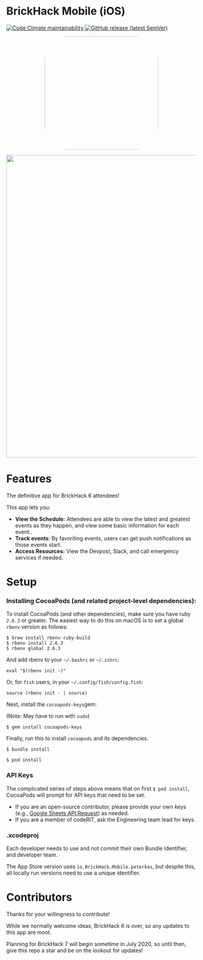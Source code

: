 # BrickHack Mobile (iOS)


<div style="display: inline">

<a href="https://codeclimate.com/github/codeRIT/brickhack-mobile-ios">
	<img alt="Code Climate maintainability" src="https://img.shields.io/codeclimate/maintainability/codeRIT/brickhack-mobile-ios" />
</a>

<a href="https://apps.apple.com/us/app/brickhack-6/id1497794078?mt=8">
	<img alt="GitHub release (latest SemVer)" src="https://img.shields.io/github/v/release/codeRIT/brickhack-mobile-ios" />
</a>
</div>

<p align="center">
	<img src=".github/appicon.jpg" width="300px" style="border-radius: 20%"/>
</p>

<p align="center">
	<img src=".github/screenshots.jpg" width="800px" />
</p>

# Features 

The definitive app for BrickHack 6 attendees!

This app lets you:

* **View the Schedule:** Attendees are able to view the latest and greatest events as they happen, and view some basic information for each event..
* **Track events**: By favoriting events, users can get push notifications as those events start.
* **Access Resources:** View the Devpost, Slack, and call emergency services if needed.


# Setup

### Installing CocoaPods (and related project-level dependencies):

To install CocoaPods (and other dependencies), make sure you have ruby `2.6.3` or greater. The easiest way to do this on macOS is to set a global `rbenv` version as follows:
```
$ brew install rbenv ruby-build
$ rbenv install 2.6.3
$ rbenv global 2.6.3
```

And add rbenv to your `~/.bashrc` or `~/.zshrc`:
```
eval "$(rbenv init -)"
```
Or, for `fish` users, in your `~/.config/fish/config.fish`:
```
source (rbenv init - | source)
```
Next, install the `cocoapods-keys`gem:

(Note: May have to run with `sudo`)
```
$ gem install cocoapods-keys
```

Finally, run this to install `cocoapods` and its dependencies. 

```
$ bundle install
```
```
$ pod install
```

### API Keys

The complicated series of steps above means that on first `$ pod install`, CocoaPods will prompt for API keys that need to be set. 

- If you are an open-source contributor, please provide your own keys (e.g., [Google Sheets API Request](https://developers.google.com/sheets/api/guides/authorizing#APIKey)) as needed.
- If you are a member of codeRIT, ask the Engineering team lead for keys.

### .xcodeproj

Each developer needs to use and _not_ commit their own Bundle Identifier, and developer team. 

The App Store version uses `io.BrickHack.Mobile.peterkos`, but despite this, all locally run versions need to use a unique identifier. 


# Contributors

Thanks for your willingness to contribute!

While we normally welcome ideas, BrickHack 6 is over, so any updates to this app are moot.

Planning for BrickHack 7 will begin sometime in July 2020, so until then, give this repo a star and be on the lookout for updates!
